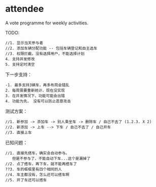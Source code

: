 attendee
========

A vote programme for weekly activities.

TODO:

	//1. 显示当天参与者
	//2. 添加车辆分配功能 -- 包括车辆登记和自主选车
	//3. 权限拦截，没有选择用户，不能选择计划
	4. 支持并发修改
	5. 支持定时清空


下一步支持：

	-1. 最多支持3辆车，再多布局会错乱
	2. 每周需要重新统计，现在没实现
	3. 在并发情况下，功能可能会出错
	4. 功能为先， 没有可以防止恶意攻击

测试方案：

	//1. 新参加 -> 添加车 -> 别人乘坐车 -> 删除车 / 自己不去了 (1.2.3. X 2)
	//2. 新添加 -> 上车 --> 下车 / 自己不去了 / 自己开车
	//3. 直接上车

已知问题：

	//1. 直接先搭车，确实会自动参与。
	   但是不参与了，不能自动下车...这个是漏掉了
	//2. 点了搭车，再下车，就不能再搭车了
	??3. 车的框框里有四个相同的人
	//4. 车主都没有，怎么还可以搭车啊
	//5. 开了车还可以搭车